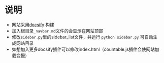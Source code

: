 # 说明
- 网站采用[docsify](https://docsify.js.org/#/zh-cn/) 构建
- 加入根目录```_navbar.md```文件的会显示在网站顶部
- 修改```sidebar.py```里的sidebar_list文件，并运行 ```python sidebar.py``` 可自动生成网站目录
- 如想加入更多docsify插件可以修改index.html（countable.js插件会使网站加载变慢）
